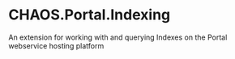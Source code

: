 CHAOS.Portal.Indexing
=====================

An extension for working with and querying Indexes on the Portal webservice hosting platform